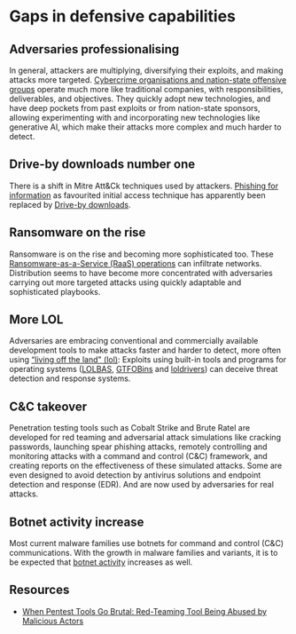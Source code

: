 # Gaps in defensive capabilities

## Adversaries professionalising

In general, attackers are multiplying, diversifying their exploits, and making attacks more targeted. [Cybercrime organisations and nation-state offensive groups](../general/adversaries.md) operate much more like traditional companies, with responsibilities, deliverables, and objectives. They quickly adopt new technologies, and have deep pockets from past exploits or from nation-state sponsors, allowing experimenting with and incorporating new technologies like generative AI, which make their attacks more complex and much harder to detect.

## Drive-by downloads number one

There is a shift in Mitre Att&Ck techniques used by attackers. [Phishing for information](phishing.md) as favourited initial access technique has apparently been replaced by [Drive-by downloads](drive-by.md).

## Ransomware on the rise

Ransomware is on the rise and becoming more sophisticated too. These [Ransomware-as-a-Service (RaaS) operations](../general/ransomware.md) can infiltrate networks. Distribution seems to have become more concentrated with adversaries carrying out more targeted attacks using quickly adaptable and sophisticated playbooks.

## More LOL

Adversaries are embracing conventional and commercially available development tools to make attacks faster and harder to detect, more often using [“living off the land" (lol)](https://evasion.tymyrddin.dev/docs/land/readme): Exploits using built-in tools and programs for operating systems ([LOLBAS](https://lolbas-project.github.io), [GTFOBins](https://gtfobins.github.io/) and [loldrivers](https://www.loldrivers.io/)) can deceive threat detection and response systems.

## C&C takeover

Penetration testing tools such as Cobalt Strike and Brute Ratel are developed for red teaming and adversarial attack simulations like cracking passwords, launching spear phishing attacks, remotely controlling and monitoring attacks with a command and control (C&C) framework, and creating reports on the effectiveness of these simulated attacks. Some are even designed to avoid detection by antivirus solutions and endpoint detection and response (EDR). And are now used by adversaries for real attacks.

## Botnet activity increase

Most current malware families use botnets for command and control (C&C) communications. With the growth in malware families and variants, it is to be expected that [botnet activity](../general/botnets.md) increases as well.

## Resources

* [When Pentest Tools Go Brutal: Red-Teaming Tool Being Abused by Malicious Actors](https://unit42.paloaltonetworks.com/brute-ratel-c4-tool/)








